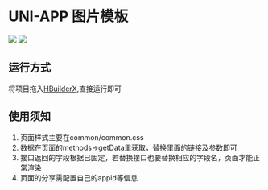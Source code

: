 # UNI-APP 图片模板

![](https://img-cdn-qiniu.dcloud.net.cn/uniapp/template/new.jpg?imageView2/0/w/375)
![](https://img-cdn-qiniu.dcloud.net.cn/uniapp/template/hot.jpg?imageView2/0/w/375)

## 运行方式

将项目拖入[HBuilderX](http://www.dcloud.io/hbuilderx.html),直接运行即可

## 使用须知

1. 页面样式主要在common/common.css
2. 数据在页面的methods->getData里获取，替换里面的链接及参数即可
3. 接口返回的字段根据已固定，若替换接口也要替换相应的字段名，页面才能正常渲染
3. 页面的分享需配置自己的appid等信息




